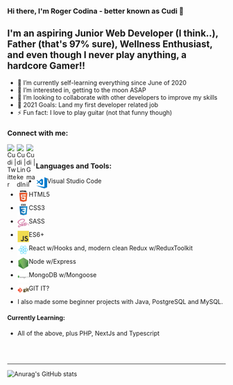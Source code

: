 ### Hi there, I'm Roger Codina - better known as Cudi 👋

## I'm an aspiring Junior Web Developer (I think..), Father (that's 97% sure), Wellness Enthusiast, and even though I never play anything, a hardcore Gamer!!

- 🌱 I’m currently self-learning everything since June of 2020
- 👀 I’m interested in, getting to the moon ASAP 
- 👯 I’m looking to collaborate with other developers to improve my skills
- 🥅 2021 Goals: Land my first developer related job
- ⚡ Fun fact: I love to play guitar (not that funny though)

### Connect with me:


[<img align="left" alt="Cudi | Twitter" width="22px" src="https://cdn.jsdelivr.net/npm/simple-icons@v3/icons/twitter.svg" />][twitter]
[<img align="left" alt="Cudi | LinkedIn" width="22px" src="https://cdn.jsdelivr.net/npm/simple-icons@v3/icons/linkedin.svg" />][linkedin]
[<img align="left" alt="Cudi | Gmail" width="22px" src="https://cdn.jsdelivr.net/npm/simple-icons@3.13.0/icons/gmail.svg" />][gmail]

<br />

### Languages and Tools:

* <img align="left" alt="Visual Studio Code" width="26px" src="https://raw.githubusercontent.com/github/explore/80688e429a7d4ef2fca1e82350fe8e3517d3494d/topics/visual-studio-code/visual-studio-code.png" /> Visual Studio Code

* <img align="left" alt="HTML5" width="26px" src="https://raw.githubusercontent.com/github/explore/80688e429a7d4ef2fca1e82350fe8e3517d3494d/topics/html/html.png" /> HTML5

* <img align="left" alt="CSS3" width="26px" src="https://raw.githubusercontent.com/github/explore/80688e429a7d4ef2fca1e82350fe8e3517d3494d/topics/css/css.png" /> CSS3

* <img align="left" alt="Sass" width="26px" src="https://raw.githubusercontent.com/github/explore/80688e429a7d4ef2fca1e82350fe8e3517d3494d/topics/sass/sass.png" /> SASS

* <img align="left" alt="JavaScript" width="26px" src="https://raw.githubusercontent.com/github/explore/80688e429a7d4ef2fca1e82350fe8e3517d3494d/topics/javascript/javascript.png" /> ES6+

* <img align="left" alt="React" width="26px" src="https://raw.githubusercontent.com/github/explore/80688e429a7d4ef2fca1e82350fe8e3517d3494d/topics/react/react.png" /> React w/Hooks and, modern clean Redux w/ReduxToolkit

* <img align="left" alt="Node.js" width="26px" src="https://raw.githubusercontent.com/github/explore/80688e429a7d4ef2fca1e82350fe8e3517d3494d/topics/nodejs/nodejs.png" /> Node w/Express

* <img align="left" alt="MongoDB" width="26px" src="https://raw.githubusercontent.com/github/explore/80688e429a7d4ef2fca1e82350fe8e3517d3494d/topics/mongodb/mongodb.png" /> MongoDB w/Mongoose

* <img align="left" alt="Git" width="26px" src="https://raw.githubusercontent.com/github/explore/80688e429a7d4ef2fca1e82350fe8e3517d3494d/topics/git/git.png" /> GIT IT?

* I also made some beginner projects with Java, PostgreSQL and MySQL.

#### Currently Learning:

* All of the above, plus PHP, NextJs and Typescript


<br />
<br />

---

![Anurag's GitHub stats](https://github-readme-stats.vercel.app/api?username=Cudi7&show_icons=true&theme=tokyonight)


[twitter]: https://twitter.com/Cudi7r
[linkedin]: https://www.linkedin.com/in/cudi7
[gmail]: codinaroger2@gmail.com

